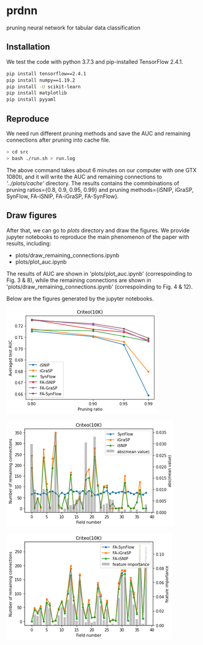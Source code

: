 # prdnn
pruning neural network for tabular data classification

## Installation
We test the code with python 3.7.3 and pip-installed TensorFlow 2.4.1.
```bash
pip install tensorflow==2.4.1
pip install numpy==1.19.2
pip install -U scikit-learn
pip install matplotlib
pip install pyyaml
```
## Reproduce 
We need run different pruning methods and save the AUC and remaining connections after pruning into cache file.
```bash
> cd src
> bash ./run.sh > run.log
```
The above command takes about 6 minutes on our computer with one GTX 1080ti, and it will write the AUC and remaining connections to *'../plots/cache'* directory. The results contains the commbinations of pruning ratios={0.8, 0.9, 0.95, 0.99} and pruning methods={iSNIP, iGraSP, SynFlow, FA-iSNIP, FA-iGraSP, FA-SynFlow}.

## Draw figures
After that, we can go to *plots* directory and draw the figures. We provide jupyter notebooks to reproduce the main phenomenon of the paper with results, including:
- plots/draw_remaining_connections.ipynb
- plots/plot_auc.ipynb

The results of AUC are shown in 'plots/plot_auc.ipynb' (correspoinding to Fig. 3 & 8), while the remaining connections are shown in 'plots/draw_remaining_connections.ipynb' (correspoinding to Fig. 4 & 12).

Below are the figures generated by the jupyter notebooks.

![](images/fig-3-8.png)

![](images/fig-4.png)

![](images/fig-12.png)
